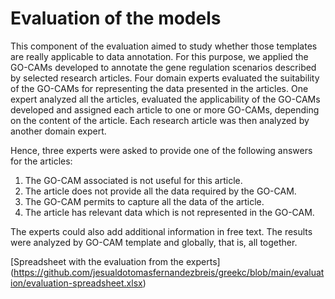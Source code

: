 # Evaluation of the models 


This component of the evaluation aimed to study whether those templates are really applicable to data annotation. For this purpose, we applied the GO-CAMs developed to annotate the gene regulation scenarios described by selected research articles. 
Four domain experts evaluated the suitability of the GO-CAMs for representing the data presented in the articles. One expert analyzed all the articles, evaluated the applicability of the GO-CAMs developed and assigned each article to one or more GO-CAMs, depending on the content of the article. Each research article was then analyzed by another domain expert. 

Hence, three experts were asked to provide one of the following answers for the articles:
1. The GO-CAM associated is not useful for this article.
2. The article does not provide all the data required by the GO-CAM.
3. The GO-CAM permits to capture all the data of the article.
4. The article has relevant data which is not represented in the GO-CAM.

The experts could also add additional information in free text. The results were analyzed by GO-CAM template and globally, that is, all together.

[Spreadsheet with the evaluation from the experts] (https://github.com/jesualdotomasfernandezbreis/greekc/blob/main/evaluation/evaluation-spreadsheet.xlsx)
